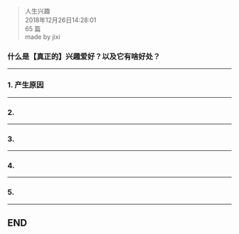 > 人生兴趣  
> 2018年12月26日14:28:01       
> 65 篇  
>made by jixi  

### 什么是【真正的】兴趣爱好？以及它有啥好处？


----------


### 1. 产生原因


----------

### 2. 


----------

### 3. 


----------

### 4. 


----------

### 5. 




----------
## END

